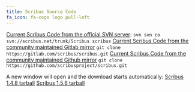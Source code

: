 ```yaml
---
title: Scribus Source Code
fa_icon: fa-cogs logo pull-left
---
```

<i class="fa fa-code-fork" aria-hidden="true"></i> [Current Scribus Code from the official SVN server](https://www.scribus.net/websvn/listing.php?repname=Scribus?target=_blank): 
`svn svn co svn://scribus.net/trunk/Scribus scribus`
<i class="fa fa-code-fork" aria-hidden="true"></i> [Current Scribus Code from the community maintained Gitlab mirror](https://gitlab.com/scribus/scribus?target=_blank)
`git clone https://gitlab.com/scribus/scribus.git`
<i class="fa fa-code-fork" aria-hidden="true"></i> [Current Scribus Code from the community maintained Github mirror](https://github.com/scribusproject/scribus?target=_blank)
`git clone https://github.com/scribusproject/scribus.git`

A new window will open and the download starts automatically:
<i class="fa fa-download" aria-hidden="true"></i> [Scribus 1.4.8 tarball](https://sourceforge.net/projects/scribus/files/scribus/1.4.8/scribus-1.4.8.tar.xz/download?target=_blank)
<i class="fa fa-download" aria-hidden="true"></i> [Scribus 1.5.6 tarball](https://sourceforge.net/projects/scribus/files/scribus-devel/1.5.6/scribus-1.5.6.tar.xz/download?target=_blank)
